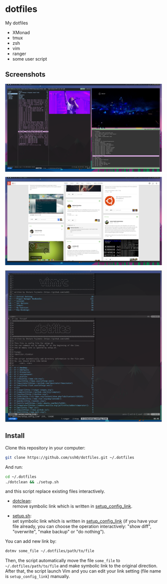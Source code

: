 dotfiles
========

My dotfiles

- XMonad
- tmux
- zsh
- vim
- ranger
- some user script

Screenshots
-----------

![xmonad.png](./screenshots/xmonad.png)

![tmux.browsing](./screenshots/browsing.png)

![vim.png](./screenshots/vim.png)

Install
-------

Clone this repository in your computer:

```bash
git clone https://github.com/ssh0/dotfiles.git ~/.dotfiles
```

And run:

```bash
cd ~/.dotfiles
./dotclean && ./setup.sh
```

and this script replace existing files interactively.

- [dotclean](./dotclean):  
  remove symbolic link which is written in [setup_config_link](./setup_config_link).

- [setup.sh](./setup.sh):  
  set symbolic link which is written in [setup_config_link](./setup_config_link)
  (if you have your file already, you can choose the operation
  interactively: "show diff", "overwrite", "make backup" or "do nothing").

You can add new link by:

```bash
dotmv some_file ~/.dotfiles/path/to/file
```

Then, the script automatically move the file `some_file` to
`~/.dotfiles/path/to/file` and make symbolic link to the original
direction. After that, the script launch Vim and you can edit your link
setting (file name is `setup_config_link`) manually.
